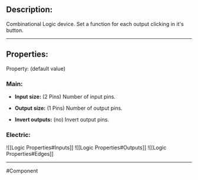 ## Description:
Combinational Logic device.
Set a function for each output clicking in it's button.

---

## Properties:
Property: (default value)

### Main:
- **Input size:** (2 Pins)
   Number of input pins.

- **Output size:** (1 Pins)
   Number of output pins.

- **Invert outputs:** (no)
   Invert output pins.


### Electric:
![[Logic Properties#Inputs]]
![[Logic Properties#Outputs]]
![[Logic Properties#Edges]]

---

#Component 